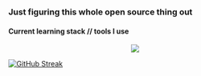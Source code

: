 ### Just figuring this whole open source thing out

#### Current learning stack // tools I use

<p align="center">
  <a href="https://skillicons.dev">
    <img
      src="https://skillicons.dev/icons?i=aws,bash,docker,git,kubernetes,neovim,obsidian,terraform" />
  </a>
</p>

[![GitHub Streak](https://github-readme-streak-stats.herokuapp.com/?user=shovelfather)](https://git.io/streak-stats)

<!--
**shovelfather/shovelfather** is a ✨ _special_ ✨ repository because its `README.md` (this file) appears on your GitHub profile.

Here are some ideas to get you started:

- 🔭 I’m currently working on ...
- 🌱 I’m currently learning ...
- 👯 I’m looking to collaborate on ...
- 🤔 I’m looking for help with ...
- 💬 Ask me about ...
- 📫 How to reach me: ...
- 😄 Pronouns: ...
- ⚡ Fun fact: ...
-->
